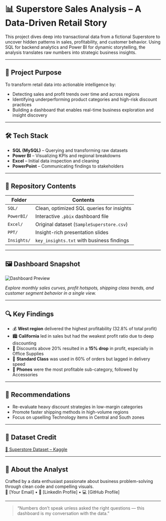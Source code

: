 # 📊 Superstore Sales Analysis – A Data-Driven Retail Story

This project dives deep into transactional data from a fictional Superstore to uncover hidden patterns in sales, profitability, and customer behavior. Using SQL for backend analytics and Power BI for dynamic storytelling, the analysis translates raw numbers into strategic business insights.

---

## 🎯 Project Purpose

To transform retail data into actionable intelligence by:
- Detecting sales and profit trends over time and across regions
- Identifying underperforming product categories and high-risk discount practices
- Building a dashboard that enables real-time business exploration and insight discovery

---

## 🛠️ Tech Stack

- **SQL (MySQL)** – Querying and transforming raw datasets
- **Power BI** – Visualizing KPIs and regional breakdowns
- **Excel** – Initial data inspection and cleaning
- **PowerPoint** – Communicating findings to stakeholders

---

## 📂 Repository Contents

| Folder         | Contents                                      |
|----------------|-----------------------------------------------|
| `SQL/`         | Clean, optimized SQL queries for insights     |
| `PowerBI/`     | Interactive `.pbix` dashboard file            |
| `Excel/`       | Original dataset (`SampleSuperstore.csv`)     |
| `PPT/`         | Insight-rich presentation slides              |
| `Insights/`    | `key_insights.txt` with business findings     |

---

## 🖼️ Dashboard Snapshot

![Dashboard Preview](PowerBI/dashboard_preview.png)

_Explore monthly sales curves, profit hotspots, shipping class trends, and customer segment behavior in a single view._

---

## 🔍 Key Findings

- 💰 **West region** delivered the highest profitability (32.8% of total profit)
- 🏙️ **California** led in sales but had the weakest profit ratio due to deep discounting
- 🔻 Discounts above 20% resulted in a **15% drop** in profit, especially in Office Supplies
- 🚚 **Standard Class** was used in 60% of orders but lagged in delivery speed
- 📱 **Phones** were the most profitable sub-category, followed by Accessories

---

## 📌 Recommendations

- Re-evaluate heavy discount strategies in low-margin categories
- Promote faster shipping methods in high-volume regions
- Focus on upselling Technology items in Central and South zones

---

## 📎 Dataset Credit

[🔗 Superstore Dataset – Kaggle](https://www.kaggle.com/datasets/vivek468/superstore-dataset-final)

---

## 🙋 About the Analyst

Crafted by a data enthusiast passionate about business problem-solving through clean code and compelling visuals.  
📧 [Your Email] • 💼 [LinkedIn Profile] • 💻 [GitHub Profile]

---

> “Numbers don’t speak unless asked the right questions — this dashboard is my conversation with the data.”

